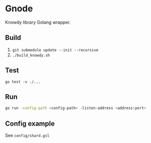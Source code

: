 # Gnode

Knowdy library Golang wrapper.

## Build

1. `git submodule update --init --recursive`
2. `./build_knowdy.sh`

## Test

`go test -v ./...`

## Run

```bash
go run -config-path <config-path> -listen-address <address:port>
```

## Config example

See `config/shard.gsl`

